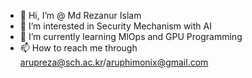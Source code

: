 - 👋 Hi, I’m @ Md Rezanur Islam
- 👀 I’m interested in Security Mechanism with AI
- 🌱 I’m currently learning MlOps and GPU Programming
- 📫 How to reach me through arupreza@sch.ac.kr/aruphimonix@gmail.com

<!---
Arupreza/Arupreza is a ✨ special ✨ repository because its `README.md` (this file) appears on your GitHub profile.
You can click the Preview link to take a look at your changes.
--->

